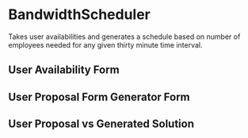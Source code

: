 # BandwidthScheduler

Takes user availabilities and generates a schedule based on number of employees needed for any given thirty minute time interval.

## User Availability Form

## User Proposal Form Generator Form

## User Proposal vs Generated Solution

